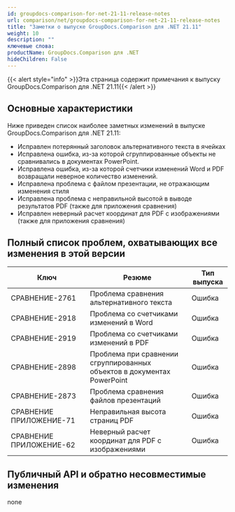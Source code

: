 ```yaml
---
id: groupdocs-comparison-for-net-21-11-release-notes
url: comparison/net/groupdocs-comparison-for-net-21-11-release-notes
title: "Заметки о выпуске GroupDocs.Comparison для .NET 21.11"
weight: 10
description: ""
ключевые слова:
productName: GroupDocs.Comparison для .NET
hideChildren: False
---
```

{{< alert style="info" >}}Эта страница содержит примечания к выпуску GroupDocs.Comparison для .NET 21.11{{< /alert >}}

## Основные характеристики

Ниже приведен список наиболее заметных изменений в выпуске GroupDocs.Comparison для .NET 21.11:

* Исправлен потерянный заголовок альтернативного текста в ячейках
* Исправлена ошибка, из-за которой сгруппированные объекты не сравнивались в документах PowerPoint.
* Исправлена ошибка, из-за которой счетчики изменений Word и PDF возвращали неверное количество изменений.
* Исправлена проблема с файлом презентации, не отражающим изменения стиля
* Исправлена проблема с неправильной высотой в выводе результатов PDF (также для приложения сравнения)
* Исправлен неверный расчет координат для PDF с изображениями (также для приложения сравнения)

## Полный список проблем, охватывающих все изменения в этой версии

| Ключ | Резюме | Тип выпуска |
| --- | --- | --- |
| СРАВНЕНИЕ-2761 | Проблема сравнения альтернативного текста | Ошибка |
| СРАВНЕНИЕ-2918 | Проблема со счетчиками изменений в Word | Ошибка |
| СРАВНЕНИЕ-2919 | Проблема со счетчиками изменений в PDF | Ошибка |
| СРАВНЕНИЕ-2898 | Проблема при сравнении сгруппированных объектов в документах PowerPoint | Ошибка |
| СРАВНЕНИЕ-2873 | Проблема сравнения файлов презентаций | Ошибка |
| СРАВНЕНИЕ ПРИЛОЖЕНИЕ-71 | Неправильная высота страниц PDF | Ошибка |
| СРАВНЕНИЕ ПРИЛОЖЕНИЕ-62 | Неверный расчет координат для PDF с изображениями | Ошибка |

## Публичный API и обратно несовместимые изменения
none

